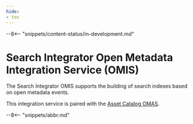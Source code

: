 ```yaml
---
hide:
- toc
---
```


<!-- SPDX-License-Identifier: CC-BY-4.0 -->
<!-- Copyright Contributors to the Egeria project. -->

--8<-- "snippets/content-status/in-development.md"

# Search Integrator Open Metadata Integration Service (OMIS)

The Search Integrator OMIS supports the building of search indexes based on open metadata events.

This integration service is paired with the [Asset Catalog OMAS](/services/asset-catalog/overview).

--8<-- "snippets/abbr.md"